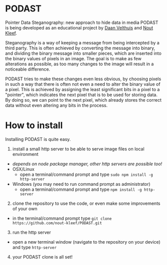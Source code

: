 # PODAST
Pointer Data Steganography: new approach to hide data in media
PODAST is being developed as an educational project by [Daan Velthuis](https://github.com/dvelthuis) and [Nout Kleef](https://github.com/nout-kleef).

Steganography is a way of keeping a message from being intercepted by a third party.
This is often achieved by converting the message into binary, and dividing the binary message into smaller pieces,
which are inserted into the binary values of pixels in an image.
The goal is to make as few alterations as possible, as too many changes to the image will result in a noticeable difference.

PODAST tries to make these changes even less obvious, by choosing pixels in such a way that there is often not even a need to alter the binary value of a pixel.
This is achieved by assigning the least significant bits in a pixel to a "pointer", which indicates the next pixel that is to be used for storing data.
By doing so, we can point to the next pixel, which already stores the correct data without even altering any bits in the process.

# How to install
Installing PODAST is quite easy.
1. install a small http server to be able to serve image files on local environment
  * _depends on node package manager, other http servers are possible too!_
  * OSX/Linux
    * open a terminal/command prompt and type `sudo npm install -g http-server`
  * Windows (you may need to run command prompt as administrator)
    * open a terminal/command prompt and type `npm install -g http-server`
2. clone the repository to use the code, or even make some improvements of your own
  * in the terminal/command prompt type `git clone https://github.com/nout-kleef/PODAST.git`
3. run the http server
  * open a new terminal window (navigate to the repository on your device) and type `http-server`
4. your PODAST clone is all set!
